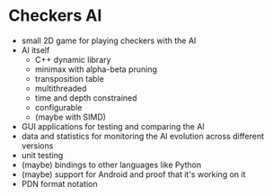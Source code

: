 # Checkers AI

- small 2D game for playing checkers with the AI
- AI itself
  - C++ dynamic library
  - minimax with alpha-beta pruning
  - transposition table
  - multithreaded
  - time and depth constrained
  - configurable
  - (maybe with SIMD)
- GUI applications for testing and comparing the AI
- data and statistics for monitoring the AI evolution across different versions
- unit testing
- (maybe) bindings to other languages like Python
- (maybe) support for Android and proof that it's working on it
- PDN format notation
